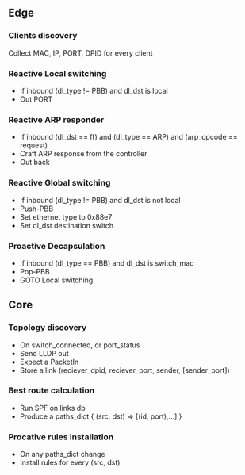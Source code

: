 ## Edge
### Clients discovery
Collect MAC, IP, PORT, DPID for every client

### Reactive Local switching
 - If inbound (dl_type != PBB) and dl_dst is local
 - Out PORT
 
### Reactive ARP responder
 - If inbound (dl_dst == ff) and (dl_type == ARP) and (arp_opcode == request)
 - Craft ARP response from the controller
 - Out back

### Reactive Global switching
 - If inbound (dl_type != PBB) and dl_dst is not local
 - Push-PBB
 - Set ethernet type to 0x88e7
 - Set dl_dst destination switch
 
### Proactive Decapsulation
 - If inbound (dl_type == PBB) and dl_dst is switch_mac
 - Pop-PBB
 - GOTO Local switching

## Core
### Topology discovery
 - On switch_connected, or port_status
 - Send LLDP out
 - Expect a PacketIn
 - Store a link (reciever_dpid, reciever_port, sender, [sender_port])

### Best route calculation
 - Run SPF on links db
 - Produce a paths_dict { (src, dst) => [(id, port),...] }
 
### Procative rules installation
 - On any paths_dict change
 - Install rules for every (src, dst)
